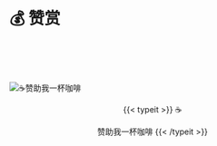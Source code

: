 # 💰 赞赏


<br>
<br>
<br>

![☕️赞助我一杯咖啡](/blog/images/qrcode.jpg)

<center>
{{< typeit >}}
☕️

赞助我一杯咖啡
{{< /typeit >}}</center>
